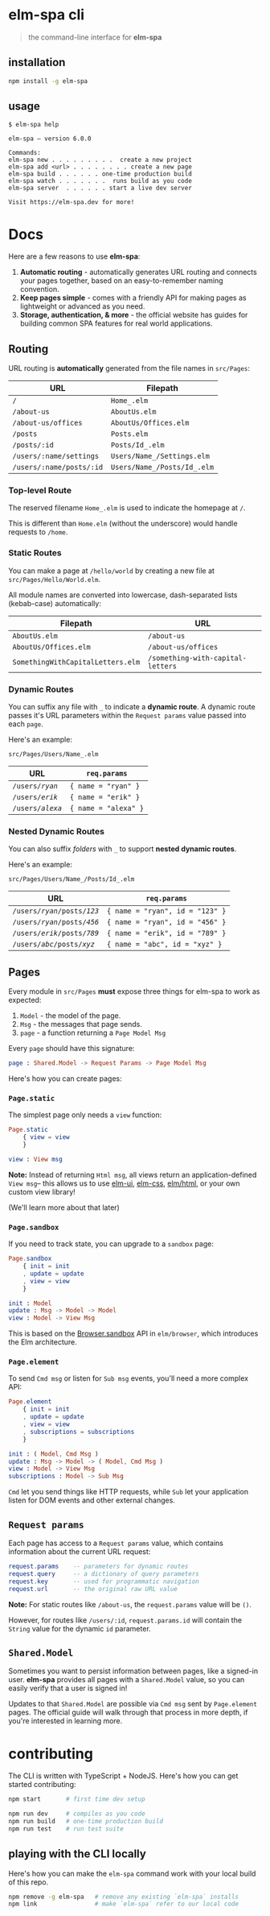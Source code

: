 # elm-spa cli
> the command-line interface for __elm-spa__

## installation

```bash
npm install -g elm-spa
```

## usage

```
$ elm-spa help
```
```
elm-spa – version 6.0.0

Commands:
elm-spa new . . . . . . . . .  create a new project
elm-spa add <url> . . . . . . . . create a new page
elm-spa build . . . . . . one-time production build
elm-spa watch . . . . . . .  runs build as you code
elm-spa server  . . . . . . start a live dev server

Visit https://elm-spa.dev for more!
```


# Docs

Here are a few reasons to use __elm-spa__:

1. __Automatic routing__ - automatically generates URL routing and connects your pages together, based on an easy-to-remember naming convention.
1. __Keep pages simple__ - comes with a friendly API for making pages as lightweight or advanced as you need.
1. __Storage, authentication, & more__ - the official website has guides for building common SPA features for real world applications.

## Routing

URL routing is __automatically__ generated from the file names in `src/Pages`:

URL | Filepath
--- | ---
`/` | `Home_.elm`
`/about-us` | `AboutUs.elm`
`/about-us/offices` | `AboutUs/Offices.elm`
`/posts` | `Posts.elm`
`/posts/:id` | `Posts/Id_.elm`
`/users/:name/settings` | `Users/Name_/Settings.elm`
`/users/:name/posts/:id` | `Users/Name_/Posts/Id_.elm`

### Top-level Route

The reserved filename `Home_.elm` is used to indicate the homepage at `/`.

This is different than `Home.elm` (without the underscore) would handle requests to `/home`.

### Static Routes

You can make a page at `/hello/world` by creating a new file at `src/Pages/Hello/World.elm`.

All module names are converted into lowercase, dash-separated lists (kebab-case) automatically:

Filepath | URL
--- | ---
`AboutUs.elm` | `/about-us`
`AboutUs/Offices.elm` | `/about-us/offices`
`SomethingWithCapitalLetters.elm` | `/something-with-capital-letters`

### Dynamic Routes

You can suffix any file with `_` to indicate a __dynamic route__. A dynamic route passes it's URL parameters within the `Request params` value passed into each `page`.

Here's an example:

`src/Pages/Users/Name_.elm`

URL | `req.params`
--- | ---
`/users/`_`ryan`_ | `{ name = "ryan" }`
`/users/`_`erik`_ | `{ name = "erik" }`
`/users/`_`alexa`_ | `{ name = "alexa" }`


### Nested Dynamic Routes

You can also suffix _folders_ with `_` to support __nested dynamic routes__.

Here's an example:

`src/Pages/Users/Name_/Posts/Id_.elm`

URL | `req.params`
--- | ---
`/users/`_`ryan`_`/posts/`_`123`_ | `{ name = "ryan", id = "123" }`
`/users/`_`ryan`_`/posts/`_`456`_ | `{ name = "ryan", id = "456" }`
`/users/`_`erik`_`/posts/`_`789`_ | `{ name = "erik", id = "789" }`
`/users/`_`abc`_`/posts/`_`xyz`_  | `{ name = "abc", id = "xyz" }`

## Pages

Every module in `src/Pages` __must__ expose three things for elm-spa to work as expected:

1. `Model` - the model of the page.
2. `Msg` - the messages that page sends.
3. `page` - a function returning a `Page Model Msg`

Every `page` should have this signature:

```elm
page : Shared.Model -> Request Params -> Page Model Msg
```

Here's how you can create pages:

### `Page.static`

The simplest page only needs a `view` function:

```elm
Page.static
    { view = view
    }
```

```elm
view : View msg
```

__Note:__ Instead of returning `Html msg`, all views return an application-defined `View msg`– this allows us to use [elm-ui](#todo), [elm-css](#todo), [elm/html](#todo), or your own custom view library! 

(We'll learn more about that later)

### `Page.sandbox`

If you need to track state, you can upgrade to a `sandbox` page:

```elm
Page.sandbox
    { init = init
    , update = update
    , view = view
    }
```

```elm
init : Model
update : Msg -> Model -> Model
view : Model -> View Msg
```

This is based on the [Browser.sandbox](#todo) API in `elm/browser`, which introduces the Elm architecture.

### `Page.element`

To send `Cmd msg` or listen for `Sub msg` events, you'll need a more complex API:

```elm
Page.element
    { init = init
    , update = update
    , view = view
    , subscriptions = subscriptions
    }
```

```elm
init : ( Model, Cmd Msg )
update : Msg -> Model -> ( Model, Cmd Msg )
view : Model -> View Msg
subscriptions : Model -> Sub Msg
```

`Cmd` let you send things like HTTP requests, while `Sub` let your application listen for DOM events and other external changes. 

## `Request params`

Each page has access to a `Request params` value, which contains information about the current URL request:

```elm
request.params    -- parameters for dynamic routes
request.query     -- a dictionary of query parameters
request.key       -- used for programmatic navigation
request.url       -- the original raw URL value
```

__Note:__ For static routes like `/about-us`, the `request.params` value will be `()`.

However, for routes like `/users/:id`, `request.params.id` will contain the `String` value for the dynamic `id` parameter.

## `Shared.Model`

Sometimes you want to persist information between pages, like a signed-in user. __elm-spa__ provides all pages with a `Shared.Model` value, so you can easily verify that a user is signed in!

Updates to that `Shared.Model` are possible via `Cmd msg` sent by `Page.element` pages. The official guide will walk through that process in more depth, if you're interested in learning more.



# contributing

The CLI is written with TypeScript + NodeJS. Here's how you can get started contributing:

```bash
npm start       # first time dev setup
```

```bash
npm run dev     # compiles as you code
npm run build   # one-time production build
npm run test    # run test suite
```

## playing with the CLI locally

Here's how you can make the `elm-spa` command work with your local build of this
repo.

```bash
npm remove -g elm-spa   # remove any existing `elm-spa` installs
npm link                # make `elm-spa` refer to our local code
```